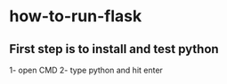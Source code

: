 # how-to-run-flask

## First step is to install and test python
1- open CMD
2- type python and hit enter
